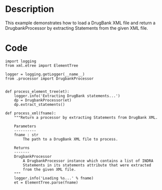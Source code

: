 # Description
This example demonstrates how to load a DrugBank XML file and return a DrugbankProcessor by extracting Statements from the given XML file.

# Code
```
import logging
from xml.etree import ElementTree

logger = logging.getLogger(__name__)
from .processor import DrugbankProcessor


def process_element_tree(et):
    logger.info('Extracting DrugBank statements...')
    dp = DrugbankProcessor(et)
    dp.extract_statements()

def process_xml(fname):
    """Return a processor by extracting Statements from DrugBank XML.

    Parameters
    ----------
    fname : str
        The path to a DrugBank XML file to process.

    Returns
    -------
    DrugbankProcessor
        A DrugbankProcessor instance which contains a list of INDRA
        Statements in its statements attribute that were extracted
        from the given XML file.
    """
    logger.info('Loading %s...' % fname)
    et = ElementTree.parse(fname)

```

